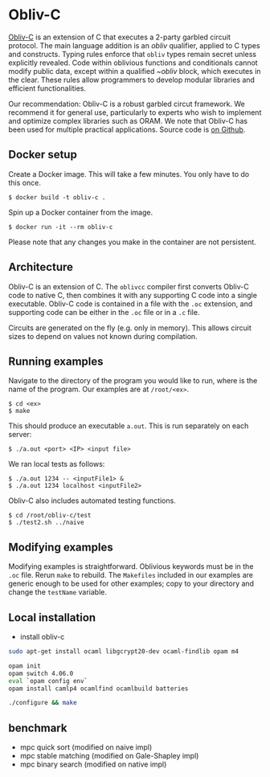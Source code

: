 # Obliv-C

[Obliv-C](https://oblivc.org/) is an extension of C that executes a 2-party garbled circuit protocol. The main language addition is an _obliv_ qualifier, applied to C types and constructs. Typing rules enforce that `obliv` types remain secret unless explicitly revealed. 
Code within oblivious functions and conditionals cannot modify public data, except within a qualified _~obliv_ block, which executes in the clear. These rules allow programmers to develop modular libraries and efficient functionalities.

Our recommendation: Obliv-C is a robust garbled circut framework. We recommend it for general use, particularly to experts who wish to implement and optimize complex libraries such as ORAM.
We note that Obliv-C has been used for multiple practical applications.
Source code is [on Github](https://github.com/samee/obliv-c).

## Docker setup

Create a Docker image. This will take a few minutes. You only have to do 
this once.
```
$ docker build -t obliv-c .
```

Spin up a Docker container from the image.
```
$ docker run -it --rm obliv-c
```

Please note that any changes you make in the container are not persistent. 

## Architecture
Obliv-C is an extension of C. The `oblivcc` compiler first converts Obliv-C code
to native C, then combines it with any supporting C code into a single
executable. Obliv-C code is contained in a file with the `.oc` extension, and
supporting code can be either in the `.oc` file or in a `.c` file.

Circuits are generated on the fly (e.g. only in memory). This allows circuit sizes to depend on values not known during compilation.
 

## Running examples

Navigate to the directory of the program you would like to run, where 
<ex> is the name of the program. Our examples are at `/root/<ex>`.
```
$ cd <ex>
$ make
```

This should produce an executable `a.out`. This is run separately on each server:
```
$ ./a.out <port> <IP> <input file> 
```

We ran local tests as follows:

```
$ ./a.out 1234 -- <inputFile1> & 
$ ./a.out 1234 localhost <inputFile2>
```

Obliv-C also includes automated testing functions. 
```
$ cd /root/obliv-c/test
$ ./test2.sh ../naive
```

## Modifying examples
Modifying examples is straightforward. Oblivious keywords must be in the `.oc`
file. Rerun `make` to rebuild. The `Makefiles` included in our examples are
generic enough to be used for other examples; copy to your directory and change
the `testName` variable.

 ## Local installation
 - install obliv-c
 ```bash
sudo apt-get install ocaml libgcrypt20-dev ocaml-findlib opam m4
 
opam init
opam switch 4.06.0
eval `opam config env`
opam install camlp4 ocamlfind ocamlbuild batteries
 
./configure && make
 ```
 ## benchmark
  - mpc quick sort (modified on naive impl)
  - mpc stable matching (modified on Gale-Shapley impl)
  - mpc binary search (modified on native impl)

